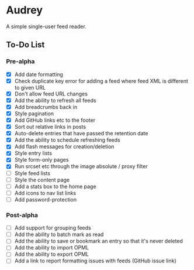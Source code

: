 
# Audrey

A simple single-user feed reader.


## To-Do List

### Pre-alpha

- [x] Add date formatting
- [x] Check duplicate key error for adding a feed where feed XML is different to given URL
- [x] Don't allow feed URL changes
- [x] Add the ability to refresh all feeds
- [x] Add breadcrumbs back in
- [x] Style pagination
- [x] Add GitHub links etc to the footer
- [x] Sort out relative links in posts
- [x] Auto-delete entries that have passed the retention date
- [x] Add the ability to schedule refreshing feeds
- [x] Add flash messages for creation/deletion
- [x] Style entry lists
- [x] Style form-only pages
- [x] Run srcset etc through the image absolute / proxy filter
- [ ] Style feed lists
- [ ] Style the content page
- [ ] Add a stats box to the home page
- [ ] Add icons to nav list links
- [ ] Add password-protection

### Post-alpha

- [ ] Add support for grouping feeds
- [ ] Add the ability to batch mark as read
- [ ] Add the ability to save or bookmark an entry so that it's never deleted
- [ ] Add the ability to import OPML
- [ ] Add the ability to export OPML
- [ ] Add a link to report formatting issues with feeds (GitHub issue link)

